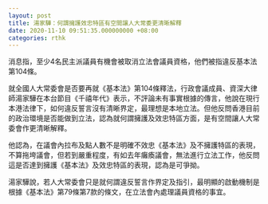 ```yaml
---
layout: post
title: 湯家驊：何謂擁護效忠特區有空間讓人大常委更清晰解釋
date: 2020-11-10 09:51:35.000000000 +08:00
categories: rthk
---
```


消息指，至少4名民主派議員有機會被取消立法會議員資格，他們被指違反基本法第104條。

就全國人大常委會是否要再就《基本法》第104條釋法，行政會議成員、資深大律師湯家驊在本台節目《千禧年代》表示，不評論未有事實根據的傳言，他說在現行本港法律下，如何違反誓言沒有清晰界定，最理想是本地立法。但他反問香港目前的政治環境是否能做到立法，認為就何謂擁護及效忠特區方面，是有空間讓人大常委會作更清晰解釋。

他認為，在議會內拉布及點人數不是明確不效忠《基本法》及不擁護特區的表現，不算拖垮議會，但若到嚴重程度，有如去年癱瘓議會，無法進行立法工作，他反問這是否達到擁護《基本法》及效忠特區的表現，認為是可爭拗。

湯家驊說，若人大常委會只是就何謂違反誓言作界定及指引，最明顯的啟動機制是根據《基本法》第79條第7款的條文，在立法會內處理議員資格的事宜。
